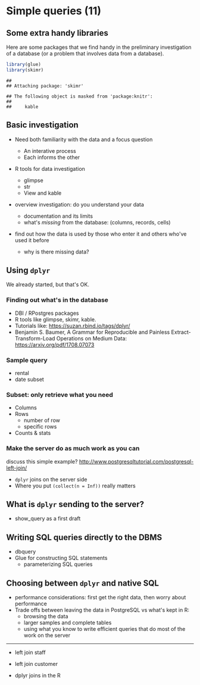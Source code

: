 # Simple queries (11)


## Some extra handy libraries

Here are some packages that we find handy in the preliminary investigation of a database (or a problem that involves data from a database).

```r
library(glue)
library(skimr)
```

```
## 
## Attaching package: 'skimr'
```

```
## The following object is masked from 'package:knitr':
## 
##     kable
```

## Basic investigation

* Need both familiarity with the data and a focus question
  + An interative process
  + Each informs the other

* R tools for data investigation
  + glimpse
  + str
  + View and kable

* overview investigation: do you understand your data
  + documentation and its limits
  + what's *missing* from the database: (columns, records, cells)

* find out how the data is used by those who enter it and others who've used it before
  + why is there missing data?

## Using `dplyr`

We already started, but that's OK.

### Finding out what's in the database

* DBI / RPostgres packages
* R tools like glimpse, skimr, kable.
* Tutorials like: https://suzan.rbind.io/tags/dplyr/ 
* Benjamin S. Baumer, A Grammar for Reproducible and Painless Extract-Transform-Load Operations on Medium Data: https://arxiv.org/pdf/1708.07073 

### Sample query

* rental 
* date subset

### Subset: only retrieve what you need

* Columns
* Rows
  + number of row
  + specific rows
* Counts & stats

### Make the server do as much work as you can

discuss this simple example? http://www.postgresqltutorial.com/postgresql-left-join/ 

* `dplyr` joins on the server side
* Where you put `(collect(n = Inf))` really matters

## What is `dplyr` sending to the server?

* show_query as a first draft

## Writing SQL queries directly to the DBMS

* dbquery
* Glue for constructing SQL statements
  + parameterizing SQL queries

## Choosing between `dplyr` and native SQL

* performance considerations: first get the right data, then worry about performance
* Trade offs between leaving the data in PostgreSQL vs what's kept in R: 
  + browsing the data
  + larger samples and complete tables
  + using what you know to write efficient queries that do most of the work on the server

----
* left join staff
* left join customer

* dplyr joins in the R
